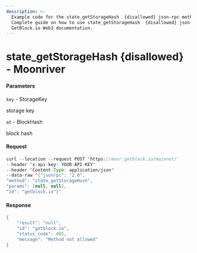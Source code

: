 ```yaml
---
description: >-
  Example code for the state_getStorageHash  {disallowed} json-rpc method.
  Сomplete guide on how to use state_getStorageHash  {disallowed} json-rpc in
  GetBlock.io Web3 documentation.
---
```


# state\_getStorageHash {disallowed} - Moonriver

#### Parameters

`key` - StorageKey

storage key

`at` - BlockHash

block hash

#### Request

```java
curl --location --request POST 'https://movr.getblock.io/mainnet/' 
--header 'x-api-key: YOUR-API-KEY' 
--header 'Content-Type: application/json' 
--data-raw '{"jsonrpc": "2.0",
"method": "state_getStorageHash",
"params": [null, null],
"id": "getblock.io"}'
```

#### Response

```java
{
    "result": "null",
    "id": "getblock.io",
    "status_code": 405,
    "message": "Method not allowed"
}
```

